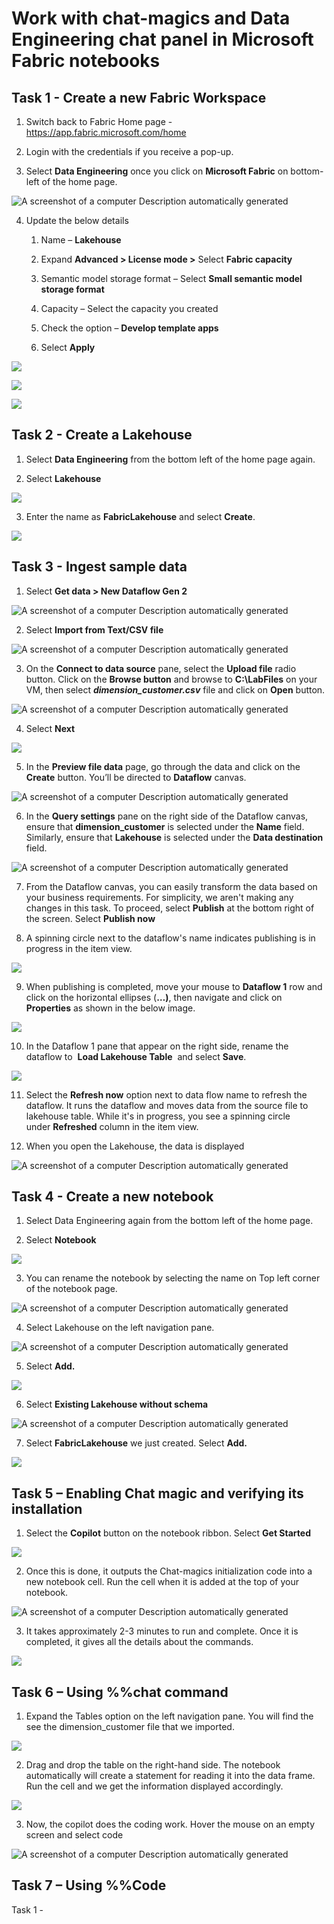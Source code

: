 # Work with chat-magics and Data Engineering chat panel in Microsoft Fabric notebooks

## Task 1 - Create a new Fabric Workspace

1.  Switch back to Fabric Home page -
    <https://app.fabric.microsoft.com/home>

2.  Login with the credentials if you receive a pop-up.

3.  Select **Data Engineering** once you click on **Microsoft Fabric**
    on bottom-left of the home page.

![A screenshot of a computer Description automatically
generated](./media/image1.png)

4.  Update the below details

    1.  Name – **Lakehouse**

    2.  Expand **Advanced \> License mode \>** Select **Fabric
        capacity**

    3.  Semantic model storage format – Select **Small semantic model
        storage format**

    4.  Capacity – Select the capacity you created

    5.  Check the option – **Develop template apps**

    6.  Select **Apply**

![](./media/image2.png)

![](./media/image3.png)

![](./media/image4.png)

## Task 2 - Create a Lakehouse

1.  Select **Data Engineering** from the bottom left of the home page
    again.

2.  Select **Lakehouse**

![](./media/image5.png)

3.  Enter the name as **FabricLakehouse** and select **Create**.

![](./media/image6.png)

## Task 3 - Ingest sample data

1.  Select **Get data \> New Dataflow Gen 2**

![A screenshot of a computer Description automatically
generated](./media/image7.png)

2.  Select **Import from Text/CSV file**

![A screenshot of a computer Description automatically
generated](./media/image8.png)

3.  On the **Connect to data source** pane, select the **Upload
    file** radio button. Click on the **Browse button** and browse to
    **C:\LabFiles** on your VM, then select
    ***dimension_customer.csv*** file and click on **Open** button.

![A screenshot of a computer Description automatically
generated](./media/image9.png)

4.  Select **Next**

![](./media/image10.png)

5.  In the **Preview file data** page, go through the data and click on
    the **Create** button. You’ll be directed to **Dataflow** canvas.

![A screenshot of a computer Description automatically
generated](./media/image11.png)

6.  In the **Query settings** pane on the right side of the Dataflow
    canvas, ensure that **dimension_customer** is selected under the
    **Name** field. Similarly, ensure that **Lakehouse** is selected
    under the **Data destination** field.

![A screenshot of a computer Description automatically
generated](./media/image12.png)

7.  From the Dataflow canvas, you can easily transform the data based on
    your business requirements. For simplicity, we aren't making any
    changes in this task. To proceed, select **Publish** at the bottom
    right of the screen. Select **Publish now**

8.  A spinning circle next to the dataflow's name indicates publishing
    is in progress in the item view.

![](./media/image13.png)

9.  When publishing is completed, move your mouse to **Dataflow 1** row
    and click on the horizontal ellipses (**…)**, then navigate and
    click on **Properties** as shown in the below image.

![](./media/image14.png)

10. In the Dataflow 1 pane that appear on the right side, rename the
    dataflow to  **Load Lakehouse Table**  and select **Save**.

![](./media/image15.png)

11. Select the **Refresh now** option next to data flow name to refresh
    the dataflow. It runs the dataflow and moves data from the source
    file to lakehouse table. While it's in progress, you see a spinning
    circle under **Refreshed** column in the item view.

12. When you open the Lakehouse, the data is displayed

![A screenshot of a computer Description automatically
generated](./media/image16.png)

## Task 4 - Create a new notebook

1.  Select Data Engineering again from the bottom left of the home page.

2.  Select **Notebook**

![](./media/image17.png)

3.  You can rename the notebook by selecting the name on Top left corner
    of the notebook page.

![A screenshot of a computer Description automatically
generated](./media/image18.png)

4.  Select Lakehouse on the left navigation pane.

![A screenshot of a computer Description automatically
generated](./media/image19.png)

5.  Select **Add.**

![](./media/image20.png)

6.  Select **Existing Lakehouse without schema**

![A screenshot of a computer Description automatically
generated](./media/image21.png)

7.  Select **FabricLakehouse** we just created. Select **Add.**

![](./media/image22.png)

## Task 5 – Enabling Chat magic and verifying its installation

1.  Select the **Copilot** button on the notebook ribbon. Select **Get
    Started**

![](./media/image23.png)

2.  Once this is done, it outputs the Chat-magics initialization code
    into a new notebook cell. Run the cell when it is added at the top
    of your notebook.

![A screenshot of a computer Description automatically
generated](./media/image24.png)

3.  It takes approximately 2-3 minutes to run and complete. Once it is
    completed, it gives all the details about the commands.

![](./media/image25.png)

## Task 6 – Using %%chat command

1.  Expand the Tables option on the left navigation pane. You will find
    the see the dimension_customer file that we imported.

![](./media/image26.png)

2.  Drag and drop the table on the right-hand side. The notebook
    automatically will create a statement for reading it into the data
    frame. Run the cell and we get the information displayed
    accordingly.

![](./media/image27.png)

3.  Now, the copilot does the coding work. Hover the mouse on an empty
    screen and select code

![A screenshot of a computer Description automatically
generated](./media/image28.png)

## Task 7 – Using %%Code

Task 1 -

# 

# 

# 

# 

# 

# 

# 

# 

# 

# 
